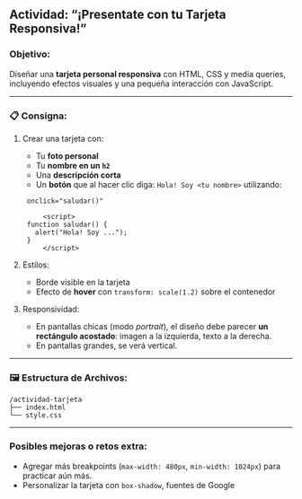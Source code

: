 ## Actividad: “¡Presentate con tu Tarjeta Responsiva!”

### Objetivo:
Diseñar una **tarjeta personal responsiva** con HTML, CSS y media queries, incluyendo efectos visuales y una pequeña interacción con JavaScript.

---

### 📋 Consigna:

1. Crear una tarjeta con:
   - Tu **foto personal**
   - Tu **nombre en un `h2`**
   - Una **descripción corta**
   - Un **botón** que al hacer clic diga: `Hola! Soy <tu nombre>` utilizando:

   ```
    onclick="saludar()"

        <script>
    function saludar() {
      alert("Hola! Soy ...");
    }
        </script>
   ```

2. Estilos:
   - Borde visible en la tarjeta
   - Efecto de **hover** con `transform: scale(1.2)` sobre el contenedor
3. Responsividad:
   - En pantallas chicas (modo *portrait*), el diseño debe parecer **un rectángulo acostado**: imagen a la izquierda, texto a la derecha.
   - En pantallas grandes, se verá vertical.

---

### 🖼️ Estructura de Archivos:
```
/actividad-tarjeta
├── index.html
└── style.css
```

---

### Posibles mejoras o retos extra:
- Agregar más breakpoints (`max-width: 480px`, `min-width: 1024px`) para practicar aún más.
- Personalizar la tarjeta con `box-shadow`, fuentes de Google 
